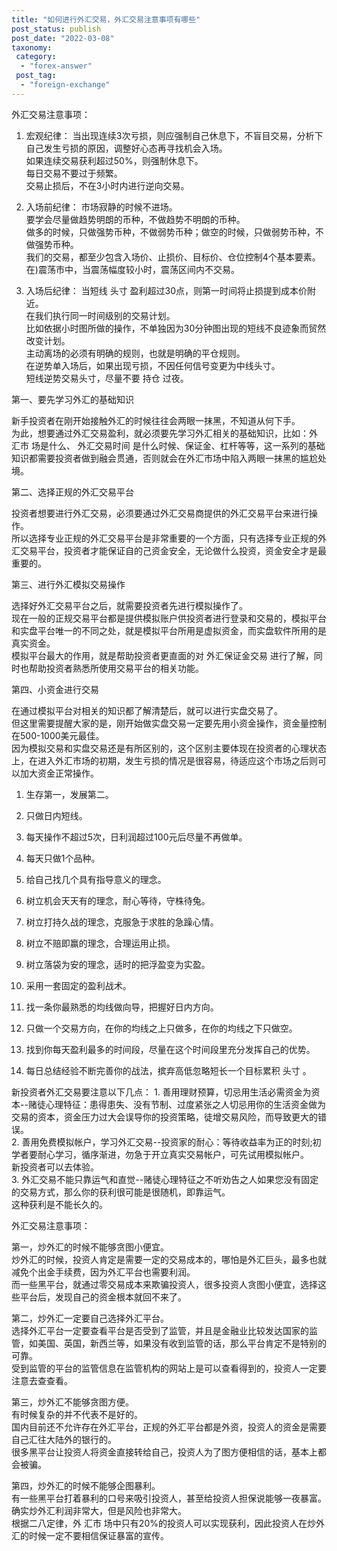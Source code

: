 ```yaml
---
title: "如何进行外汇交易，外汇交易注意事项有哪些"
post_status: publish
post_date: "2022-03-08"
taxonomy:
 category: 
  - "forex-answer"
 post_tag: 
  - "foreign-exchange"
---
```


外汇交易注意事项：

1. 宏观纪律： 当出现连续3次亏损，则应强制自己休息下，不盲目交易，分析下自己发生亏损的原因，调整好心态再寻找机会入场。  
如果连续交易获利超过50%，则强制休息下。  
每日交易不要过于频繁。  
交易止损后，不在3小时内进行逆向交易。  

2. 入场前纪律： 市场寂静的时候不进场。  
要学会尽量做趋势明朗的币种，不做趋势不明朗的币种。  
做多的时候，只做强势币种，不做弱势币种；做空的时候，只做弱势币种，不做强势币种。  
我们的交易，都至少包含入场价、止损价、目标价、仓位控制4个基本要素。  
在)震荡市中，当震荡幅度较小时，震荡区间内不交易。  
3. 入场后纪律： 当短线 头寸 盈利超过30点，则第一时间将止损提到成本价附近。  
在我们执行同一时间级别的交易计划。  
比如依据小时图所做的操作，不单独因为30分钟图出现的短线不良迹象而贸然改变计划。  
主动离场的必须有明确的规则，也就是明确的平仓规则。  
在逆势单入场后，如果出现亏损，不因任何信号变更为中线头寸。  
短线逆势交易头寸，尽量不要 持仓 过夜。  

第一、要先学习外汇的基础知识

新手投资者在刚开始接触外汇的时候往往会两眼一抹黑，不知道从何下手。  
为此，想要通过外汇交易盈利，就必须要先学习外汇相关的基础知识，比如：外 汇市 场是什么、 外汇交易时间 是什么时候、保证金、杠杆等等，这一系列的基础知识都需要投资者做到融会贯通，否则就会在外汇市场中陷入两眼一抹黑的尴尬处境。  

第二、选择正规的外汇交易平台

投资者想要进行外汇交易，必须要通过外汇交易商提供的外汇交易平台来进行操作。  
所以选择专业正规的外汇交易平台是非常重要的一个方面，只有选择专业正规的外汇交易平台，投资者才能保证自的己资金安全，无论做什么投资，资金安全才是最重要的。  

第三、进行外汇模拟交易操作

选择好外汇交易平台之后，就需要投资者先进行模拟操作了。  
现在一般的正规交易平台都是提供模拟账户供投资者进行登录和交易的，模拟平台和实盘平台唯一的不同之处，就是模拟平台所用是虚拟资金，而实盘软件所用的是真实资金。  
模拟平台最大的作用，就是帮助投资者更直面的对 外汇保证金交易 进行了解，同时也帮助投资者熟悉所使用交易平台的相关功能。  

第四、小资金进行交易

在通过模拟平台对相关的知识都了解清楚后，就可以进行实盘交易了。  
但这里需要提醒大家的是，刚开始做实盘交易一定要先用小资金操作，资金量控制在500-1000美元最佳。  
因为模拟交易和实盘交易还是有所区别的，这个区别主要体现在投资者的心理状态上，在进入外汇市场的初期，发生亏损的情况是很容易，待适应这个市场之后则可以加大资金正常操作。  

1. 生存第一，发展第二。  

2. 只做日内短线。  

3. 每天操作不超过5次，日利润超过100元后尽量不再做单。  

4. 每天只做1个品种。  

5. 给自己找几个具有指导意义的理念。  

6. 树立机会天天有的理念，耐心等待，守株待兔。  

7. 树立打持久战的理念，克服急于求胜的急躁心情。  

8. 树立不赔即赢的理念，合理运用止损。  

9. 树立落袋为安的理念，适时的把浮盈变为实盈。  

10. 采用一套固定的盈利战术。  

11. 找一条你最熟悉的均线做向导，把握好日内方向。  

12. 只做一个交易方向，在你的均线之上只做多，在你的均线之下只做空。  

13. 找到你每天盈利最多的时间段，尽量在这个时间段里充分发挥自己的优势。  

14. 每日总结经验不断完善你的战法，摈弃高低忽略短长一个目标累积 头寸 。  

新投资者外汇交易要注意以下几点： 1. 善用理财预算，切忌用生活必需资金为资本--赌徒心理特征：患得患失、没有节制、过度紧张之人切忌用你的生活资金做为交易的资本，资金压力过大会误导你的投资策略，徒增交易风险，而导致更大的错误。  
2. 善用免费模拟帐户，学习外汇交易--投资家的耐心：等待收益率为正的时刻;初学者要耐心学习，循序渐进，勿急于开立真实交易帐户，可先试用模拟帐户。  
新投资者可以去体验。  
3. 外汇交易不能只靠运气和直觉--赌徒心理特征之不听劝告之人如果您没有固定的交易方式，那么你的获利很可能是很随机，即靠运气。  
这种获利是不能长久的。  

外汇交易注意事项：

第一，炒外汇的时候不能够贪图小便宜。  
炒外汇的时候，投资人肯定是需要一定的交易成本的，哪怕是外汇巨头，最多也就减免个出金手续费，因为外汇平台也需要利润。  
而一些黑平台，就通过零交易成本来欺骗投资人，很多投资人贪图小便宜，选择这些平台后，发现自己的资金根本就回不来了。  

第二，炒外汇一定要自己选择外汇平台。  
选择外汇平台一定要查看平台是否受到了监管，并且是金融业比较发达国家的监管，如美国、英国，新西兰等，如果没有收到监管的话，那么平台肯定不是特别的可靠。  
受到监管的平台的监管信息在监管机构的网站上是可以查看得到的，投资人一定要注意去查查看。  

第三，炒外汇不能够贪图方便。  
有时候复杂的并不代表不是好的。  
国内目前还不允许存在外汇平台，正规的外汇平台都是外资，投资人的资金是需要自己汇往大陆外的银行的。  
很多黑平台让投资人将资金直接转给自己，投资人为了图方便相信的话，基本上都会被骗。  

第四，炒外汇的时候不能够企图暴利。  
有一些黑平台打着暴利的口号来吸引投资人，甚至给投资人担保说能够一夜暴富。  
确实炒外汇利润非常大，但是风险也非常大。  
根据二八定律，外 汇市 场中只有20%的投资人可以实现获利，因此投资人在炒外汇的时候一定不要相信保证暴富的宣传。
